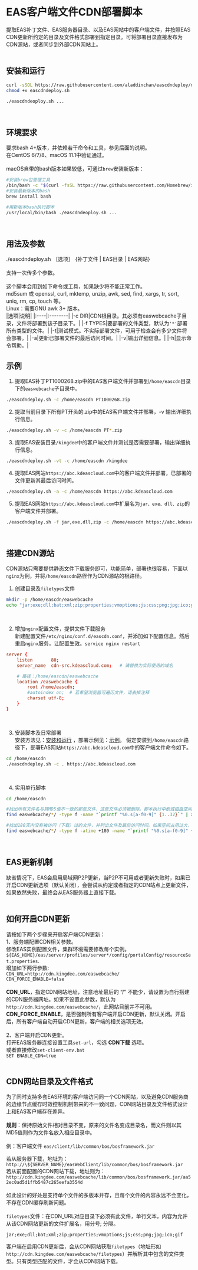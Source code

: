# EAS客户端文件CDN部署脚本
提取EAS补丁文件、EAS服务器目录、以及EAS网站中的客户端文件，并按照EAS CDN更新所约定的目录及文件格式部署到指定目录。可将部署目录直接发布为CDN源站，或者同步到外部CDN网站上。<br/>
<br/>

## 安装和运行
```bash
curl -sSOL https://raw.githubusercontent.com/aladdinchan/eascdndeploy/main/eascdndeploy.sh
chmod +x eascdndeploy.sh

./eascdndeoploy.sh ...
```
<br/>

## 环境要求
要求bash 4+版本，并依赖若干命令和工具，参见后面的说明。<br/>
在CentOS 6/7/8、macOS 11.1中验证通过。<br/>
<br/>
macOS自带的bash版本如果较低，可通过`brew`安装新版本：<br/>
```bash
#安装brew包管理工具
/bin/bash -c "$(curl -fsSL https://raw.githubusercontent.com/Homebrew/install/HEAD/install.sh)"
#安装最新版本的bash
brew install bash

#用新版本bash执行脚本
/usr/local/bin/bash ./eascdndeoploy.sh ...
```
<br/>

## 用法及参数
./eascdndeploy.sh&emsp;[选项]&emsp;{补丁文件&nbsp;|&nbsp;EAS目录&nbsp;|&nbsp;EAS网站}<br/>
<br/>
支持一次传多个参数。<br/>
<br/>
这个脚本会用到如下命令或工具，如果缺少将不能正常工作。<br/>
md5sum 或 openssl, curl, mktemp, unzip, awk, sed, find, xargs, tr, sort, uniq, rm, cp, touch 等。<br/>
Linux：需要GNU awk 3+ 版本。<br/>
|选项|说明|
|:----|:--------|
|-c DIR|CDN根目录。其必须有easwebcache子目录，文件将部署到该子目录下。|
|-f TYPES|要部署的文件类型，默认为`'*'`部署所有类型的文件。|
|-t|测试模式。不实际部署文件，可用于检查会有多少文件将会部署。|
|-a|更新已部署文件的最后访问时间。|
|-v|输出详细信息。|
|-h|显示命令帮助。|
<br/>

## 示例
1. 提取EAS补丁PT1000268.zip中的EAS客户端文件并部署到`/home/eascdn`目录下的`easwebcache`子目录中。<br/>
```bash
./eascdndeploy.sh -c /home/eascdn PT1000268.zip
```
2. 提取当前目录下所有PT开头的.zip中的EAS客户端文件并部署，-v 输出详细执行信息。<br/>
```bash
./eascdndeploy.sh -v -c /home/eascdn PT*.zip
```
3. 提取EAS安装目录`/kingdee`中的客户端文件并测试是否需要部署，输出详细执行信息。<br/>
```bash
./eascdndeploy.sh -vt -c /home/eascdn /kingdee
```
4. 提取EAS网站`https://abc.kdeascloud.com`中的客户端文件并部署，已部署的文件更新其最后访问时间。<br/>
```bash
./eascdndeploy.sh -a -c /home/eascdn https://abc.kdeascloud.com
```
5. 提取EAS网站`https://abc.kdeascloud.com`中扩展名为`jar、exe、dll、zip`的客户端文件并部署。<br/>
```bash
./eascdndeploy.sh -f jar,exe,dll,zip -c /home/eascdn https://abc.kdeascloud.com
```
<br/>

## 搭建CDN源站
CDN源站只需要提供静态文件下载服务即可，功能简单，部署也很容易，下面以`nginx`为例，并将`/home/eascdn`路径作为CDN源站的根路径。
1. 创建目录及`filetypes`文件<br/>
```bash
mkdir -p /home/eascdn/easwebcache
echo "jar;exe;dll;bat;xml;zip;properties;vmoptions;js;css;png;jpg;ico;gif" > /home/eascdn/easwebcache/filetypes
```
<br/>

2. 增加`nginx`配置文件，提供文件下载服务<br/>
新建配置文件`/etc/nginx/conf.d/eascdn.conf`，并添加如下配置信息。然后重启`nginx`服务，让配置生效。`service nginx restart` <br/>
```conf
server {
    listen       80;
    server_name  cdn-src.kdeascloud.com;   # 请替换为实际使用的域名

    # 路径：/home/eascdn/easwebcache
    location /easwebcache {
        root /home/eascdn;
        #autoindex on;  # 若希望浏览器可遍历文件，请去掉注释
        charset utf-8;
    }
}
```
<br/>

3. 安装脚本及日常部署<br/>
安装方法见：[安装和运行](#安装和运行) ，部署示例见：[示例](#示例)。
假定安装到`/home/eascdn`路径下，部署EAS网站`https://abc.kdeascloud.com`中的客户端文件命令如下。
```bash
cd /home/eascdn
./eascdndeploy.sh -c . https://abc.kdeascloud.com
```
<br/>

4. 实用单行脚本<br/>
```bash
cd /home/eascdn

#找出所有文件名与其MD5值不一致的那些文件，这些文件必须被删除。脚本执行中断或磁盘空间不足可能引发这种情况。
find easwebcache/*/ -type f -name "`printf "%0.s[a-f0-9]" {1..32}`" | xargs md5sum | awk '! index($2,$1)'

#找出180天内没有被访问（下载）过的文件，并列出文件及最后访问时间。如果空间占用过大，考虑清理这些文件。
find easwebcache/*/ -type f -atime +180 -name "`printf "%0.s[a-f0-9]" {1..32}`" -exec ls -lu {} \;
```
<br/>

## EAS更新机制
缺省情况下，EAS会启用局域网P2P更新，当P2P不可用或者更新失败时，如果已开启CDN更新选项（默认关闭），会尝试从约定或者指定的CDN站点上更新文件，如果依然失败，最终会从EAS服务器上直接下载。<br/>
<br/>

## 如何开启CDN更新
请按如下两个步骤来开启客户端CDN更新：<br/>
1、服务端配置CDN相关参数。<br/>
修改EAS实例配置文件，集群环境需要修改每个实例。`${EAS_HOME}/eas/server/profiles/server*/config/portalConfig/resourceSet.properties`. <br/>
增加如下两行参数: <br/>
`CDN_URL=http://cdn.kingdee.com/easwebcache/` <br/>
`CDN_FORCE_ENABLE=false` <br/>
<br/>
**CDN_URL**，指定CDN网站地址，注意地址最后的 “/” 不能少，请设置为自行搭建的CDN服务器网址。如果不设置此参数，默认为`http://cdn.kingdee.com/easwebcache/`，此网站目前并不可用。<br/>
**CDN_FORCE_ENABLE**，是否强制所有客户端开启CDN更新，默认关闭。开启后，所有客户端自动开启CDN更新，客户端的相关选项无效。<br/>
<br/>
2、客户端开启CDN更新。<br/>
打开EAS服务器连接设置工具`set-url`，勾选 **CDN下载** 选项。<br/>
或者直接修改`set-client-env.bat` <br/>
`SET ENABLE_CDN=true` <br/>
<br/>

## CDN网站目录及文件格式
为了同时支持多套EAS环境的客户端访问同一个CDN网站，以及避免CDN服务商的边缘节点缓存时效控制机制带来的不一致问题，CDN网站目录及文件格式设计上和EAS客户端存在差异。<br/>
<br/>
**规则**：保持原始文件相对目录不变，原来的文件名变成目录名，而文件则以其MD5值则作为文件名放入相应目录中。<br/>
<br/>
例：客户端文件 `eas/client/lib/common/bos/bosframework.jar` <br/> 

若从服务器下载，地址为：<br/>
`http://\${SERVER_NAME}/easWebClient/lib/common/bos/bosframework.jar` <br/>
若从前面配置的CDN网站下载，地址则为：<br/>
`http://cdn.kingdee.com/easwebcache/lib/common/bos/bosframework.jar/aa52ec0ad5d1ffb5487c265eefa3554d` <br/>
<br/>
如此设计的好处是支持单个文件的多版本并存，且每个文件的内容永远不会变化，不存在CDN缓存刷新问题。<br/>
<br/>
`filetypes`文件：在CDN_URL对应目录下必须有此文件，单行文本，内容为允许从该CDN网站更新的文件扩展名，用分号; 分隔。
```
jar;exe;dll;bat;xml;zip;properties;vmoptions;js;css;png;jpg;ico;gif
```
客户端在启用CDN更新后，会从CDN网站获取`filetypes`（地址形如`http://cdn.kingdee.com/easwebcache/filetypes`）并解析其中包含的文件类型。只有类型匹配的文件，才会从CDN网站下载。
<br/>